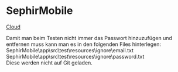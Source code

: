 # SephirMobile

[Cloud](https://christen.space)  

Damit man beim Testen nicht immer das Passwort hinzuzufügen und entfernen muss kann man es in den folgenden Files hinterlegen:  
SephirMobile\app\src\test\resources\ignore\email.txt  
SephirMobile\app\src\test\resources\ignore\password.txt  
Diese werden nicht auf Git geladen.  
